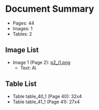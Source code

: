 # Document Summary

- Pages: 44
- Images: 1
- Tables: 2

## Image List

- Image 1 (Page 2): [p2_i1.png](pdf_images/p2_i1.png)
  - Text: A\

## Table List

- Table table_40_1 (Page 40): 32x4
- Table table_41_1 (Page 41): 27x4
